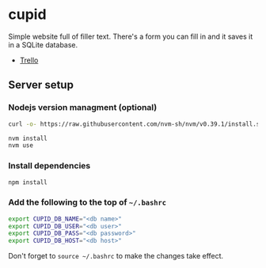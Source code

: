 # cupid
Simple website full of filler text. There's a form you can fill in and it saves it in a SQLite database.


- [Trello](https://trello.com/invite/b/cXxR1x4s/4da56287093b657b20f617dff884614c/todo)


##  Server setup

### Nodejs version managment (optional)
```bash
curl -o- https://raw.githubusercontent.com/nvm-sh/nvm/v0.39.1/install.sh | bash
```
```bash
nvm install
nvm use
``` 


### Install dependencies
```bash
npm install
```

### Add the following to the <b>top</b> of `~/.bashrc`
```bash
export CUPID_DB_NAME="<db name>"
export CUPID_DB_USER="<db user>"
export CUPID_DB_PASS="<db password>"
export CUPID_DB_HOST="<db host>"
```
Don't forget to `source ~/.bashrc` to make the changes take effect.

